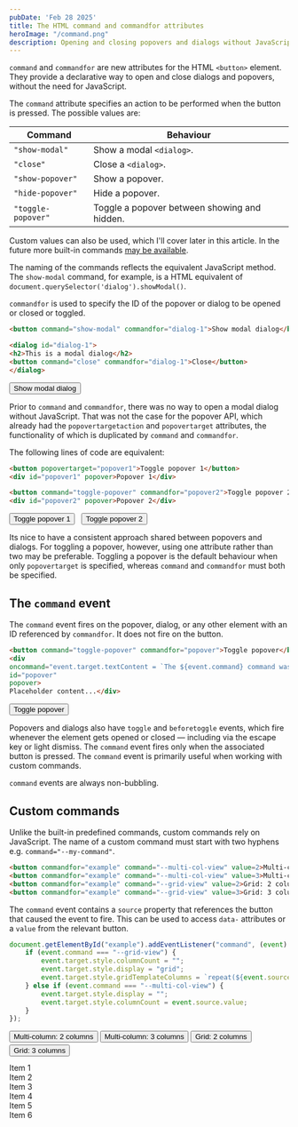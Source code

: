 ```yaml
---
pubDate: 'Feb 28 2025'
title: The HTML command and commandfor attributes
heroImage: "/command.png"
description: Opening and closing popovers and dialogs without JavaScript using invoker commands, and custom commands with the JavaScript command event
---
```


`command` and `commandfor` are new attributes for the HTML `<button>` element. They provide a declarative way to open and close dialogs and popovers, without the need for JavaScript.

The `command` attribute specifies an action to be performed when the button is pressed. The possible values are:

<style>
td:not(:last-child) {
    width: max-content;
    white-space: nowrap;
}
</style>

|Command  | Behaviour|
|-------- | ---------- |
|`"show-modal"` | Show a modal `<dialog>`.|
|`"close"` | Close a `<dialog>`. |
|`"show-popover"` | Show a popover. |
|`"hide-popover"`| Hide a popover. |
|`"toggle-popover"`| Toggle a popover between showing and hidden.|

Custom values can also be used, which I'll cover later in this article. In the future more built-in commands [may be available](https://open-ui.org/components/future-invokers.explainer/).

The naming of the commands reflects the equivalent JavaScript method. The `show-modal` command, for example, is a HTML equivalent of `document.querySelector('dialog').showModal()`.

`commandfor` is used to specify the ID of the popover or dialog to be opened or closed or toggled.

```html
<button command="show-modal" commandfor="dialog-1">Show modal dialog</button>

<dialog id="dialog-1">
<h2>This is a modal dialog</h2>
<button command="close" commandfor="dialog-1">Close</button>
</dialog>
```

<button command="show-modal" commandfor="dialog-1">Show modal dialog</button>
<dialog style="max-width: 100%; border-radius: 6px; border: 0;;" id="dialog-1">
<h2 style="margin: 0; font-size: 18px;">This is a modal dialog</h2>
<button style="margin-top: 12px;" command="close" commandfor="dialog-1">Close</button>
</dialog>

Prior to `command` and `commandfor`, there was no way to open a modal dialog without JavaScript. That was not the case for the popover API, which already had the `popovertargetaction` and `popovertarget` attributes, the functionality of which is duplicated by `command` and `commandfor`.

The following lines of code are equivalent:

```html
<button popovertarget="popover1">Toggle popover 1</button>
<div id="popover1" popover>Popover 1</div>

<button command="toggle-popover" commandfor="popover2">Toggle popover 2</button>
<div id="popover2" popover>Popover 2</div>
```

<div style="display: flex; gap: 12px; align-items: center;">
<button popovertarget="popover1">Toggle popover 1</button><div style="position-area: bottom span-right; position-try-fallbacks: flip-block; inset: auto; margin: 0; margin-top: 4px; width: anchor-size(); text-align: center;" id="popover1" popover>Popover 1</div>
<button command="toggle-popover" commandfor="popover2">Toggle popover 2</button>
<div style="position-area: bottom span-right; position-try-fallbacks: flip-block; inset: auto; margin: 0; margin-top: 4px; width: anchor-size(); text-align: center;" id="popover2" popover>Popover 2</div>
</div>

Its nice to have a consistent approach shared between popovers and dialogs. For toggling a popover, however, using one attribute rather than two may be preferable. Toggling a popover is the default behaviour when only `popovertarget` is specified, whereas `command` and `commandfor` must both be specified.

## The `command` event

The `command` event fires on the popover, dialog, or any other element with an ID referenced by `commandfor`. It does not fire on the button.

```html
<button command="toggle-popover" commandfor="popover">Toggle popover</button>
<div 
oncommand="event.target.textContent = `The ${event.command} command was invoked`"
id="popover" 
popover>
Placeholder content...</div>
```

<button command="toggle-popover" commandfor="popover">Toggle popover</button>
<div oncommand="event.target.textContent = `The ${event.command} command was invoked`" style="position-area: bottom span-right; inset: auto; margin: 0; margin-top: 4px; min-width: anchor-size();" id="popover" popover>Popover content</div>

Popovers and dialogs also have `toggle` and `beforetoggle` events, which fire whenever the element gets opened or closed — including via the escape key or light dismiss. The `command` event fires only when the associated button is pressed. The `command` event is primarily useful when working with custom commands.

`command` events are always non-bubbling.

## Custom commands

Unlike the built-in predefined commands, custom commands rely on JavaScript. The name of a custom command must start with two hyphens e.g. `command="--my-command"`.

```html
<button commandfor="example" command="--multi-col-view" value=2>Multi-column: 2 columns</button>
<button commandfor="example" command="--multi-col-view" value=3>Multi-column: 3 columns</button>
<button commandfor="example" command="--grid-view" value=2>Grid: 2 columns</button>
<button commandfor="example" command="--grid-view" value=3>Grid: 3 columns</button>
```

The `command` event contains a `source` property that references the button that caused the event to fire. This can be used to access `data-` attributes or a `value` from the relevant button.

```js
document.getElementById("example").addEventListener("command", (event) => {
    if (event.command === "--grid-view") {
        event.target.style.columnCount = "";
        event.target.style.display = "grid";
        event.target.style.gridTemplateColumns = `repeat(${event.source.value}, 1fr)`
    } else if (event.command === "--multi-col-view") {
        event.target.style.display = "";
        event.target.style.columnCount = event.source.value;
    }
});
```

<div style="display: flex; flex-wrap: wrap; gap: 4px; margin-bottom: 12px;">
<button commandfor="example" command="--multi-col-view" value="2">Multi-column: 2 columns</button>
<button commandfor="example" command="--multi-col-view" value="3">Multi-column: 3 columns</button>
<button commandfor="example" command="--grid-view" value="2">Grid: 2 columns</button>
<button commandfor="example" command="--grid-view" value="3">Grid: 3 columns</button>
</div>

<div style="width: fit-content; column-gap: 16px;" id="example" class="multi-col-layout">
<div>Item 1</div>
<div>Item 2</div>
<div>Item 3</div>
<div>Item 4</div>
<div>Item 5</div>
<div>Item 6</div>
</div>

<script>
document.getElementById("example").addEventListener("command", (event) => {
    if (event.command === "--grid-view") {
        event.target.style.columnCount = "";
        event.target.style.display = "grid";
        event.target.style.gridTemplateColumns = `repeat(${event.source.value}, 1fr)`
    } else if (event.command === "--multi-col-view") {
       event.target.style.display = "";
       event.target.style.columnCount = event.source.value;
    }
});
</script>
